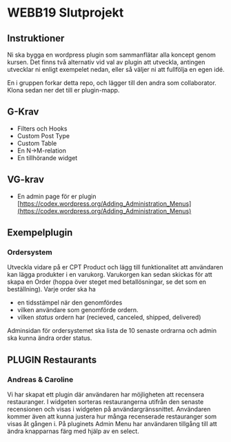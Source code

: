 # WEBB19 Slutprojekt

## Instruktioner
Ni ska bygga en wordpress plugin som sammanflätar alla koncept genom kursen.
Det finns två alternativ vid val av plugin att utveckla, 
antingen utvecklar ni enligt exempelet nedan, eller så väljer ni att fullfölja en egen idé.

En i gruppen forkar detta repo, och lägger till den andra som collaborator.
Klona sedan ner det till er plugin-mapp.

## G-Krav
* Filters och Hooks
* Custom Post Type
* Custom Table
* En N->M-relation
* En tillhörande widget

## VG-krav
* En admin page för er plugin [https://codex.wordpress.org/Adding_Administration_Menus](https://codex.wordpress.org/Adding_Administration_Menus)

## Exempelplugin

### Ordersystem
Utveckla vidare på er CPT Product och lägg till funktionalitet att användaren kan lägga produkter i en varukorg. 
Varukorgen kan sedan skickas för att skapa en Order (hoppa över steget med betallösningar, se det som en beställning).
Varje order ska ha 

* en tidsstämpel när den genomfördes
* vilken användare som genomförde ordern.
* vilken _status_ ordern har (recieved, canceled, shipped, delivered)

Adminsidan för ordersystemet ska lista de 10 senaste ordrarna och admin ska kunna ändra order status.


## PLUGIN Restaurants
### Andreas & Caroline 
Vi har skapat ett plugin där användaren har möjligheten att recensera restauranger. I widgeten sorteras restaurangerna utifrån den senaste recensionen och visas i widgeten på användargränssnittet. Användaren kommer även att kunna justera hur många recenserade restauranger som visas åt gången i. På pluginets Admin Menu har användaren tillgång till att ändra knapparnas färg med hjälp av en select. 
